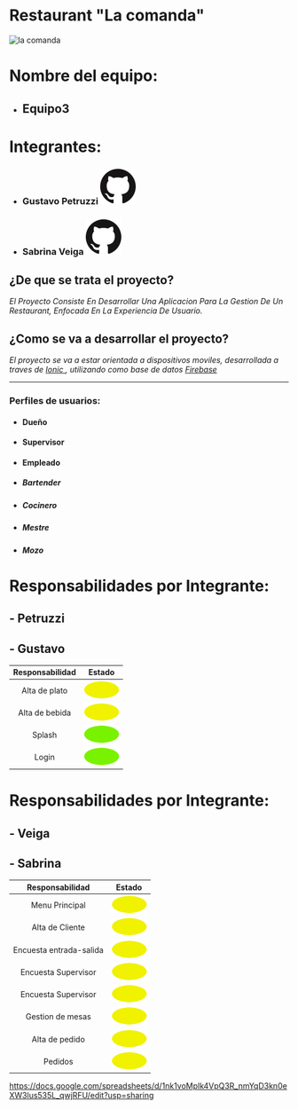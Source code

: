 # Restaurant "La comanda"
![la comanda](https://i.imgur.com/GzRLCcys.png "la comanda")
# Nombre del equipo: 
 - ## Equipo3

# Integrantes:
 - ### Gustavo Petruzzi [![](/images/github.png)](https://github.com/gustavoPetruzzi  "Github de Gustavo Petruzzi")
 - ### Sabrina Veiga  [![](/images/github.png)](https://github.com/Sabsolvei  "Github de Sabrina Veiga")

 
## ¿De que se trata el proyecto?
_El Proyecto Consiste En Desarrollar Una Aplicacion Para La Gestion De Un Restaurant, Enfocada En La Experiencia De Usuario._

## ¿Como se va a desarrollar el proyecto?
_El proyecto se va a estar orientada a dispositivos moviles, desarrollada a traves de [Ionic ](https://ionicframework.com/ "Ionic "), utilizando como base de datos [Firebase](https://firebase.google.com/?hl=es-419 "Firebase")_


***


### Perfiles de usuarios:
-  #### Dueño
-  #### Supervisor
-  #### Empleado
  - ##### Bartender
  - ##### Cocinero
  - ##### Mestre
  - ##### Mozo
 
 # Responsabilidades por Integrante:
##  - Petruzzi
##  - Gustavo


|   Responsabilidad | Estado   |
| :------------: | :------------: |
|  Alta de plato | ![amarillo](/images/amarillo.png)  |
|  Alta de bebida |![amarillo](/images/amarillo.png)   |
|  Splash | ![verde](/images/verde.png)  |
|  Login |  ![verde](/images/verde.png) |

 # Responsabilidades por Integrante:
##  - Veiga
##  - Sabrina
|   Responsabilidad | Estado   |
| :------------: | :------------: |
|  Menu Principal| ![amarillo](/images/amarillo.png)  |
|  Alta de Cliente |![amarillo](/images/amarillo.png)   |
|  Encuesta entrada-salida | ![amarillo](/images/amarillo.png)   |
|  Encuesta Supervisor |  ![amarillo](/images/amarillo.png)   |
|  Encuesta Supervisor |  ![amarillo](/images/amarillo.png)   |
|  Gestion de mesas |  ![amarillo](/images/amarillo.png)   |
|  Alta de pedido |  ![amarillo](/images/amarillo.png)   |
|  Pedidos  |  ![amarillo](/images/amarillo.png)   |






 
https://docs.google.com/spreadsheets/d/1nk1voMplk4VpQ3R_nmYqD3kn0eXW3lus535L_qwjRFU/edit?usp=sharing
